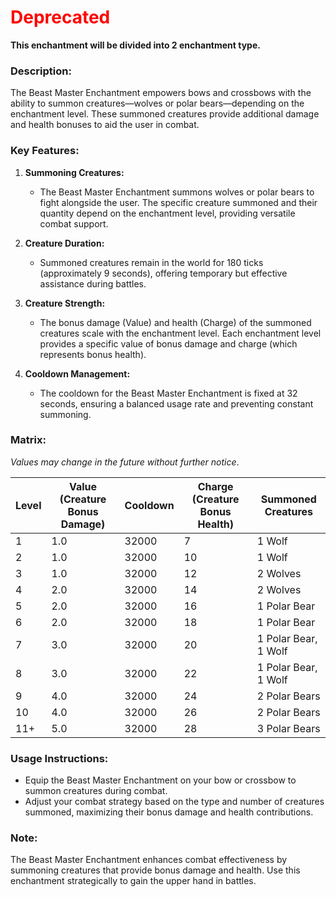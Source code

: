 # **<span style="color: red;">Deprecated</span>**
**This enchantment will be divided into 2 enchantment type.**

### **Description:**

The Beast Master Enchantment empowers bows and crossbows with the ability to summon creatures—wolves or polar bears—depending on the enchantment level. These summoned creatures provide additional damage and health bonuses to aid the user in combat.

### **Key Features:**

1. **Summoning Creatures:**
    
    - The Beast Master Enchantment summons wolves or polar bears to fight alongside the user. The specific creature summoned and their quantity depend on the enchantment level, providing versatile combat support.
2. **Creature Duration:**
    
    - Summoned creatures remain in the world for 180 ticks (approximately 9 seconds), offering temporary but effective assistance during battles.
3. **Creature Strength:**
    
    - The bonus damage (Value) and health (Charge) of the summoned creatures scale with the enchantment level. Each enchantment level provides a specific value of bonus damage and charge (which represents bonus health).
4. **Cooldown Management:**
    
    - The cooldown for the Beast Master Enchantment is fixed at 32 seconds, ensuring a balanced usage rate and preventing constant summoning.

### **Matrix:**

_Values may change in the future without further notice_.

|Level|Value (Creature Bonus Damage)|Cooldown|Charge (Creature Bonus Health)|Summoned Creatures|
|---|---|---|---|---|
|1|1.0|32000|7|1 Wolf|
|2|1.0|32000|10|1 Wolf|
|3|1.0|32000|12|2 Wolves|
|4|2.0|32000|14|2 Wolves|
|5|2.0|32000|16|1 Polar Bear|
|6|2.0|32000|18|1 Polar Bear|
|7|3.0|32000|20|1 Polar Bear, 1 Wolf|
|8|3.0|32000|22|1 Polar Bear, 1 Wolf|
|9|4.0|32000|24|2 Polar Bears|
|10|4.0|32000|26|2 Polar Bears|
|11+|5.0|32000|28|3 Polar Bears|

### **Usage Instructions:**

- Equip the Beast Master Enchantment on your bow or crossbow to summon creatures during combat.
- Adjust your combat strategy based on the type and number of creatures summoned, maximizing their bonus damage and health contributions.

### **Note:**

The Beast Master Enchantment enhances combat effectiveness by summoning creatures that provide bonus damage and health. Use this enchantment strategically to gain the upper hand in battles.